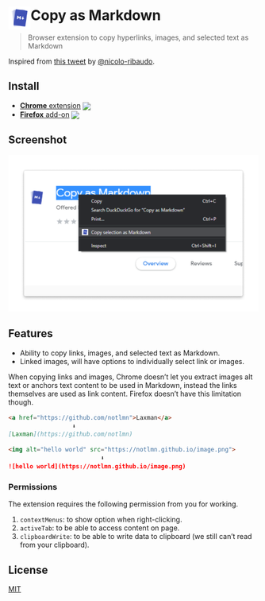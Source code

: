 # <img src="source/copy-as-markdown.png" width="45" align="left"> Copy as Markdown

[link-amo]: https://addons.mozilla.org/en-US/firefox/addon/cpy-as-md/
[link-cws]: https://chrome.google.com/webstore/detail/copy-as-markdown/nlaionblcaejecbkcillglodmmfhjhfi/

> Browser extension to copy hyperlinks, images, and selected text as Markdown

Inspired from [this tweet](https://twitter.com/NicoloRibaudo/status/1143521181196345346) by [@nicolo-ribaudo](https://github.com/nicolo-ribaudo).


## Install

- [**Chrome** extension][link-cws] [<img valign="middle" src="https://img.shields.io/chrome-web-store/v/nlaionblcaejecbkcillglodmmfhjhfi.svg?label=%20">][link-cws]
- [**Firefox** add-on][link-amo] [<img valign="middle" src="https://img.shields.io/amo/v/cpy-as-md.svg?label=%20">][link-amo]


## Screenshot

![Copy as Markdown](media/screenshot-640x400.png)


## Features

- Ability to copy links, images, and selected text as Markdown.
- Linked images, will have options to individually select link or images.

When copying links and images, Chrome doesn’t let you extract images alt text or anchors text content to be used in Markdown, instead the links themselves are used as link content. Firefox doesn’t have this limitation though.

``` md
<a href="https://github.com/notlmn">Laxman</a>
                  ⬇
[Laxman](https://github.com/notlmn)
```

``` md
<img alt="hello world" src="https://notlmn.github.io/image.png">
                          ⬇
![hello world](https://notlmn.github.io/image.png)
```


### Permissions

The extension requires the following permission from you for working.

1. `contextMenus`: to show option when right-clicking.
1. `activeTab`: to be able to access content on page.
1. `clipboardWrite`: to be able to write data to clipboard (we still can’t read from your clipboard).


## License

[MIT](license)
